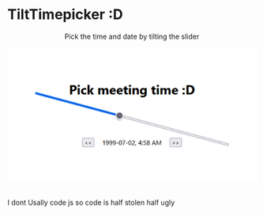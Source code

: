 # TiltTimepicker :D
<p align="center">Pick the time and date by tilting the slider</p>
<p  align="center">
  <img src="https://github.com/LeadSeason/TiltTimepicker/raw/main/Preview-image.png">
</p>

## 

I dont Usally code js so code is half stolen half ugly
